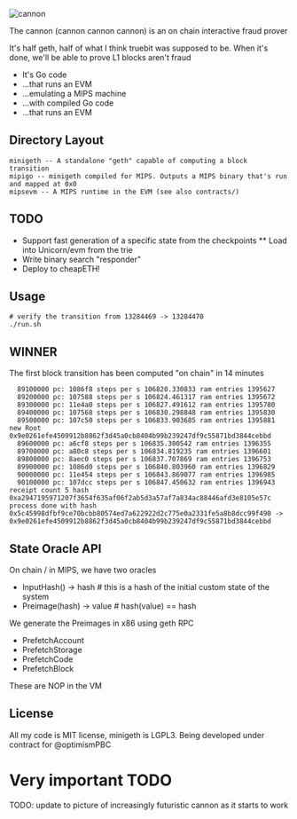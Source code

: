 <!--![cannon](https://upload.wikimedia.org/wikipedia/commons/8/80/Cannon%2C_Château_du_Haut-Koenigsbourg%2C_France.jpg)-->
![cannon](https://cdn1.epicgames.com/ue/product/Featured/SCIFIWEAPONBUNDLE_featured-894x488-83fbc936b6d86edcbbe892b1a6780224.png)
<!--![cannon](https://static.wikia.nocookie.net/ageofempires/images/8/80/Bombard_cannon_aoe2DE.png/revision/latest/top-crop/width/360/height/360?cb=20200331021834)-->

The cannon (cannon cannon cannon) is an on chain interactive fraud prover

It's half geth, half of what I think truebit was supposed to be. When it's done, we'll be able to prove L1 blocks aren't fraud

* It's Go code
* ...that runs an EVM
* ...emulating a MIPS machine
* ...with compiled Go code
* ...that runs an EVM

## Directory Layout

```
minigeth -- A standalone "geth" capable of computing a block transition
mipigo -- minigeth compiled for MIPS. Outputs a MIPS binary that's run and mapped at 0x0
mipsevm -- A MIPS runtime in the EVM (see also contracts/)
```

## TODO
* Support fast generation of a specific state from the checkpoints
** Load into Unicorn/evm from the trie
* Write binary search "responder"
* Deploy to cheapETH!

## Usage
```
# verify the transition from 13284469 -> 13284470
./run.sh
```

## WINNER

The first block transition has been computed "on chain" in 14 minutes

```
  89100000 pc: 1086f8 steps per s 106820.330833 ram entries 1395627
  89200000 pc: 107588 steps per s 106824.461317 ram entries 1395672
  89300000 pc: 11e4a0 steps per s 106827.491612 ram entries 1395780
  89400000 pc: 107568 steps per s 106830.298848 ram entries 1395830
  89500000 pc: 107c50 steps per s 106833.903685 ram entries 1395881
new Root 0x9e0261efe4509912b8862f3d45a0cb8404b99b239247df9c55871bd3844cebbd
  89600000 pc: a6cf8 steps per s 106835.300542 ram entries 1396355
  89700000 pc: a80c8 steps per s 106834.819235 ram entries 1396601
  89800000 pc: 8aec0 steps per s 106837.707869 ram entries 1396753
  89900000 pc: 1086d0 steps per s 106840.803960 ram entries 1396829
  90000000 pc: 11e454 steps per s 106843.869077 ram entries 1396985
  90100000 pc: 107dcc steps per s 106847.450632 ram entries 1396943
receipt count 5 hash 0xa2947195971207f3654f635af06f2ab5d3a57af7a834ac88446afd3e8105e57c
process done with hash 0x5c45998dfbf9ce70bcbb80574ed7a622922d2c775e0a2331fe5a8b8dcc99f490 -> 0x9e0261efe4509912b8862f3d45a0cb8404b99b239247df9c55871bd3844cebbd
```


## State Oracle API

On chain / in MIPS, we have two oracles

* InputHash() -> hash        # this is a hash of the initial custom state of the system
* Preimage(hash) -> value    # hash(value) == hash

We generate the Preimages in x86 using geth RPC

* PrefetchAccount
* PrefetchStorage
* PrefetchCode
* PrefetchBlock

These are NOP in the VM

## License

All my code is MIT license, minigeth is LGPL3. Being developed under contract for @optimismPBC

# Very important TODO

TODO: update to picture of increasingly futuristic cannon as it starts to work
